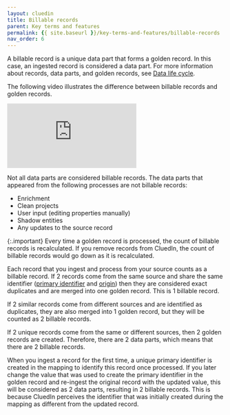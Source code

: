 ```yaml
---
layout: cluedin
title: Billable records
parent: Key terms and features
permalink: {{ site.baseurl }}/key-terms-and-features/billable-records
nav_order: 6
---
```


A billable record is a unique data part that forms a golden record. In this case, an ingested record is considered a data part. For more information about records, data parts, and golden records, see [Data life cycle](/key-terms-and-features/data-life-cycle).

The following video illustrates the difference between billable records and golden records.

<div class="videoFrame">
<iframe src="https://player.vimeo.com/video/928817481?badge=0&amp;autopause=0&amp;player_id=0&amp;app_id=58479" frameborder="0" allow="autoplay; fullscreen; picture-in-picture" title="billable-records-1"></iframe>
</div>

Not all data parts are considered billable records. The data parts that appeared from the following processes are not billable records:

- Enrichment
- Clean projects
- User input (editing properties manually)
- Shadow entities
- Any updates to the source record

{:.important}
Every time a golden record is processed, the count of billable records is recalculated. If you remove records from CluedIn, the count of billable records would go down as it is recalculated.

Each record that you ingest and process from your source counts as a billable record. If 2 records come from the same source and share the same identifier ([primary identifier](/key-terms-and-features/entity-codes) and [origin](/key-terms-and-features/origin)) then they are considered exact duplicates and are merged into one golden record. This is 1 billable record.

If 2 similar records come from different sources and are identified as duplicates, they are also merged into 1 golden record, but they will be counted as 2 billable records.

If 2 unique records come from the same or different sources, then 2 golden records are created. Therefore, there are 2 data parts, which means that there are 2 billable records.

When you ingest a record for the first time, a unique primary identifier is created in the mapping to identify this record once processed. If you later change the value that was used to create the primary identifier in the golden record and re-ingest the original record with the updated value, this will be considered as 2 data parts, resulting in 2 billable records. This is because CluedIn perceives the identifier that was initially created during the mapping as different from the updated record.